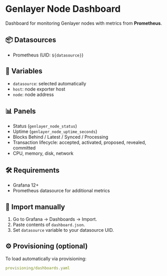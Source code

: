 # Genlayer Node Dashboard

Dashboard for monitoring Genlayer nodes with metrics from **Prometheus**.

## 📦 Datasources

- Prometheus (UID: `${datasource}`)

## 🔧 Variables

- `datasource`: selected automatically
- `host`: node exporter host
- `node`: node address

## 📊 Panels

- Status (`genlayer_node_status`)
- Uptime (`genlayer_node_uptime_seconds`)
- Blocks Behind / Latest / Synced / Processing
- Transaction lifecycle: accepted, activated, proposed, revealed, committed
- CPU, memory, disk, network

## 🛠 Requirements

- Grafana 12+
- Prometheus datasource for additional metrics

## 🚀 Import manually

1. Go to Grafana → Dashboards → Import.
2. Paste contents of `dashboard.json`.
3. Set `datasource` variable to your datasource UID.

## ⚙️ Provisioning (optional)

To load automatically via provisioning:

```yaml
provisioning/dashboards.yaml
